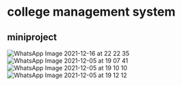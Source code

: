 # college management system
## miniproject

![WhatsApp Image 2021-12-16 at 22 22 35](https://user-images.githubusercontent.com/82395158/147380729-9596ada8-96ff-452c-9e79-c9b688b70402.jpeg)
![WhatsApp Image 2021-12-05 at 19 07 41](https://user-images.githubusercontent.com/82395158/147380732-088091d1-6831-425a-b92f-5848628cf26e.jpeg)
![WhatsApp Image 2021-12-05 at 19 10 10](https://user-images.githubusercontent.com/82395158/147380733-658899ad-f0c1-4484-96ab-d95ee332f7b2.jpeg)
![WhatsApp Image 2021-12-05 at 19 12 12](https://user-images.githubusercontent.com/82395158/147380734-b731e007-a5d6-4a97-9fe8-7b8a91344b37.jpeg)


